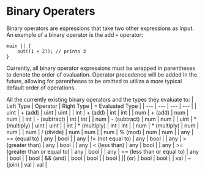 # Binary Operaters

Binary operators are expressions that take two other expressions as input. An example of a binary operator is the add `+` operator:

```
main || {
    out((1 + 2)); // prints 3
}
```

Currently, all binary operator expressions must be wrapped in parentheses to denote the order of evaluation. Operator precedence will be added in the future, allowing for parentheses to be omitted to utilize a more typical default order of operations.

All the currently existing binary operators and the types they evaluate to:
| Left Type | Operator | Right Type | = Evaluated Type |
| --- | --- | --- | --- |
| uint | + (add) | uint | uint |
| int | + (add) | int | int |
| num | + (add) | num | num |
| int | - (subtract) | int | int |
| num | - (subtract) | num | num |
| uint | * (multiply) | uint | uint |
| int | * (multiply) | int | int |
| num | * (multiply) | num | num |
| num | / (divide) | num | num |
| num | % (mod) | num | num |
| any | == (equal to) | any | bool |
| any | != (not equal to) | any | bool |
| any | > (greater than) | any | bool |
| any | < (less than) | any | bool |
| any | >= (greater than or equal to) | any | bool |
| any | <= (less than or equal to) | any | bool |
| bool | && (and) | bool | bool |
| bool | \|\| (or) | bool | bool |
| val | ~ (join) | val | val |
